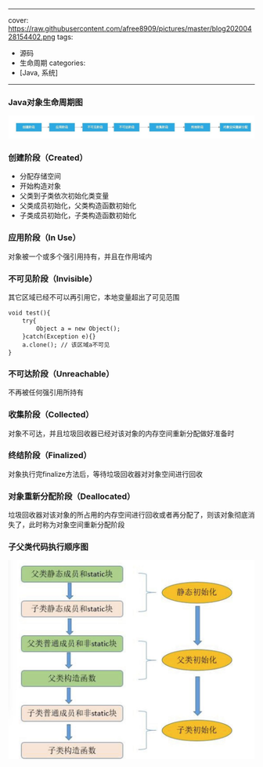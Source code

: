 
---
cover: https://raw.githubusercontent.com/afree8909/pictures/master/blog20200428154402.png
tags: 
- 源码
- 生命周期
categories:
- [Java, 系统]
---

### Java对象生命周期图
![](https://raw.githubusercontent.com/afree8909/pictures/master/blog20200428154402.png)

### 创建阶段（Created）
* 分配存储空间
* 开始构造对象
* 父类到子类依次初始化类变量
* 父类成员初始化，父类构造函数初始化
* 子类成员初始化，子类构造函数初始化

### 应用阶段（In Use）
对象被一个或多个强引用持有，并且在作用域内

### 不可见阶段（Invisible）
其它区域已经不可以再引用它，本地变量超出了可见范围

```
void test(){
    try{
        Object a = new Object();
    }catch(Exception e){}
    a.clone(); // 该区域a不可见
}
```

### 不可达阶段（Unreachable）
不再被任何强引用所持有

### 收集阶段（Collected）
对象不可达，并且垃圾回收器已经对该对象的内存空间重新分配做好准备时

### 终结阶段（Finalized）
对象执行完finalize方法后，等待垃圾回收器对对象空间进行回收

### 对象重新分配阶段（Deallocated）
垃圾回收器对该对象的所占用的内存空间进行回收或者再分配了，则该对象彻底消失了，此时称为对象空间重新分配阶段

### 子父类代码执行顺序图
![](https://raw.githubusercontent.com/afree8909/pictures/master/blog20200428154407.png)



